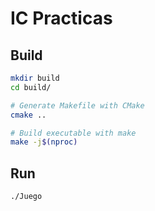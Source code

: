 # IC Practicas

## Build
```bash
mkdir build  
cd build/

# Generate Makefile with CMake
cmake ..

# Build executable with make
make -j$(nproc)
```

## Run
```bash
./Juego
```